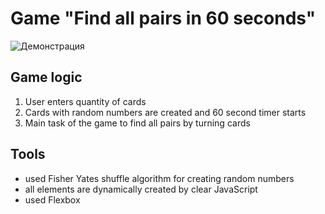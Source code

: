# Game "Find all pairs in 60 seconds"

![Демонстрация](https://github.com/ullpet/Pairs-game-JS/blob/master/demo/demo.jpg)

## Game logic
1. User enters quantity of cards
2. Cards with random numbers are created and 60 second timer starts
3. Main task of the game to find all pairs by turning cards

## Tools
- used Fisher Yates shuffle algorithm for creating random numbers
- all elements are dynamically created by clear JavaScript
- used Flexbox
